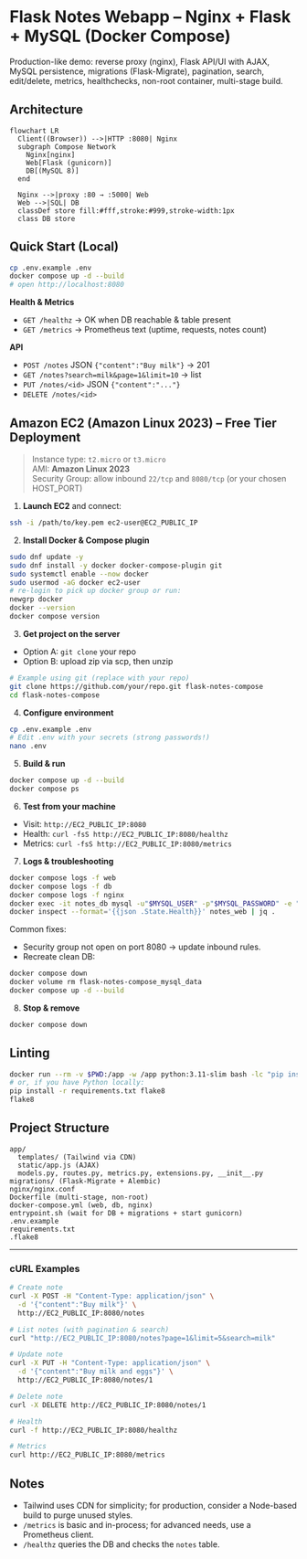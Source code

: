# Flask Notes Webapp – Nginx + Flask + MySQL (Docker Compose)

Production-like demo: reverse proxy (nginx), Flask API/UI with AJAX, MySQL persistence, migrations (Flask-Migrate), pagination, search, edit/delete, metrics, healthchecks, non-root container, multi-stage build.

## Architecture

```mermaid
flowchart LR
  Client((Browser)) -->|HTTP :8080| Nginx
  subgraph Compose Network
    Nginx[nginx]
    Web[Flask (gunicorn)]
    DB[(MySQL 8)]
  end

  Nginx -->|proxy :80 → :5000| Web
  Web -->|SQL| DB
  classDef store fill:#fff,stroke:#999,stroke-width:1px
  class DB store
```

## Quick Start (Local)

```bash
cp .env.example .env
docker compose up -d --build
# open http://localhost:8080
```

**Health & Metrics**
- `GET /healthz` → OK when DB reachable & table present
- `GET /metrics` → Prometheus text (uptime, requests, notes count)

**API**
- `POST /notes` JSON `{"content":"Buy milk"}` → 201
- `GET /notes?search=milk&page=1&limit=10` → list
- `PUT /notes/<id>` JSON `{"content":"..."} `
- `DELETE /notes/<id>`

## Amazon EC2 (Amazon Linux 2023) – Free Tier Deployment

> Instance type: `t2.micro` or `t3.micro`  
> AMI: **Amazon Linux 2023**  
> Security Group: allow inbound `22/tcp` and `8080/tcp` (or your chosen HOST_PORT)

1) **Launch EC2** and connect:
```bash
ssh -i /path/to/key.pem ec2-user@EC2_PUBLIC_IP
```

2) **Install Docker & Compose plugin**
```bash
sudo dnf update -y
sudo dnf install -y docker docker-compose-plugin git
sudo systemctl enable --now docker
sudo usermod -aG docker ec2-user
# re-login to pick up docker group or run:
newgrp docker
docker --version
docker compose version
```

3) **Get project on the server**
- Option A: `git clone` your repo  
- Option B: upload zip via scp, then unzip
```bash
# Example using git (replace with your repo)
git clone https://github.com/your/repo.git flask-notes-compose
cd flask-notes-compose
```

4) **Configure environment**
```bash
cp .env.example .env
# Edit .env with your secrets (strong passwords!)
nano .env
```

5) **Build & run**
```bash
docker compose up -d --build
docker compose ps
```

6) **Test from your machine**
- Visit: `http://EC2_PUBLIC_IP:8080`
- Health: `curl -fsS http://EC2_PUBLIC_IP:8080/healthz`
- Metrics: `curl -fsS http://EC2_PUBLIC_IP:8080/metrics`

7) **Logs & troubleshooting**
```bash
docker compose logs -f web
docker compose logs -f db
docker compose logs -f nginx
docker exec -it notes_db mysql -u"$MYSQL_USER" -p"$MYSQL_PASSWORD" -e "SHOW DATABASES;"
docker inspect --format='{{json .State.Health}}' notes_web | jq .
```
Common fixes:
- Security group not open on port 8080 → update inbound rules.
- Recreate clean DB:
```bash
docker compose down
docker volume rm flask-notes-compose_mysql_data
docker compose up -d --build
```

8) **Stop & remove**
```bash
docker compose down
```

## Linting
```bash
docker run --rm -v $PWD:/app -w /app python:3.11-slim bash -lc "pip install -r requirements.txt flake8 && flake8"
# or, if you have Python locally:
pip install -r requirements.txt flake8
flake8
```

## Project Structure
```
app/
  templates/ (Tailwind via CDN)
  static/app.js (AJAX)
  models.py, routes.py, metrics.py, extensions.py, __init__.py
migrations/ (Flask-Migrate + Alembic)
nginx/nginx.conf
Dockerfile (multi-stage, non-root)
docker-compose.yml (web, db, nginx)
entrypoint.sh (wait for DB + migrations + start gunicorn)
.env.example
requirements.txt
.flake8
```

---

### cURL Examples
```bash
# Create note
curl -X POST -H "Content-Type: application/json" \
  -d '{"content":"Buy milk"}' \
  http://EC2_PUBLIC_IP:8080/notes

# List notes (with pagination & search)
curl "http://EC2_PUBLIC_IP:8080/notes?page=1&limit=5&search=milk"

# Update note
curl -X PUT -H "Content-Type: application/json" \
  -d '{"content":"Buy milk and eggs"}' \
  http://EC2_PUBLIC_IP:8080/notes/1

# Delete note
curl -X DELETE http://EC2_PUBLIC_IP:8080/notes/1

# Health
curl -f http://EC2_PUBLIC_IP:8080/healthz

# Metrics
curl http://EC2_PUBLIC_IP:8080/metrics
```

## Notes
- Tailwind uses CDN for simplicity; for production, consider a Node-based build to purge unused styles.
- `/metrics` is basic and in-process; for advanced needs, use a Prometheus client.
- `/healthz` queries the DB and checks the `notes` table.
